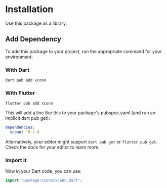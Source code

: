 # Installation

Use this package as a library.

## Add Dependency

To add this package to your project, run the appropriate command for your environment:

### With Dart

```shell
dart pub add xconn
```

### With Flutter

```shell
flutter pub add xconn
```

This will add a line like this to your package's pubspec.yaml (and run an implicit dart pub get):

```yaml
dependencies:
  xconn: ^0.1.0
```

Alternatively, your editor might support `dart pub get` or `flutter pub get`. Check the docs for
your editor to learn more.

### Import it

Now in your Dart code, you can use:

```dart
import 'package:xconn/xconn.dart';
```
